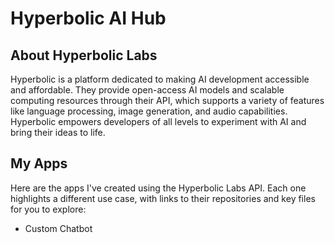 # Hyperbolic AI Hub

## About Hyperbolic Labs
Hyperbolic is a platform dedicated to making AI development accessible and affordable. They provide open-access AI models and scalable computing resources through their API, which supports a variety of features like language processing, image generation, and audio capabilities. Hyperbolic empowers developers of all levels to experiment with AI and bring their ideas to life.

## My Apps
Here are the apps I've created using the Hyperbolic Labs API. Each one highlights a different use case, with links to their repositories and key files for you to explore:

* Custom Chatbot


